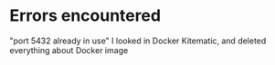 # Errors encountered

"port 5432 already in use"
I looked in Docker Kitematic, and deleted everything about Docker image
